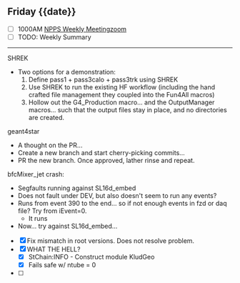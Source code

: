 ## Friday {{date}}

- [ ] 1000AM [NPPS Weekly Meeting](https://docs.google.com/document/d/1YfTyXPeXNQU4XUB28bvHJolgyBIJ2bfrd0u9Gd3WD70/edit)[zoom](https://bnl.zoomgov.com/j/16157150845?pwd=NXNqTi9ZWEFBKzYwRXQ5U3NXU1dBZz09)
- [ ] TODO: Weekly Summary

---------

SHREK
- Two options for a demonstration:
	1. Define pass1 + pass3calo + pass3trk using SHREK
	2. Use SHREK to run the existing HF workflow (including the hand crafted file management they coupled into the Fun4All macros)
	3. Hollow out the G4_Production macro... and the OutputManager macros... such that the output files stay in place, and no directories are created.

geant4star
- A thought on the PR...
- Create a new branch and start cherry-picking commits...
- PR the new branch.  Once approved, lather rinse and repeat.

	
	
bfcMixer_jet crash:

- Segfaults running against SL16d_embed
- Does not fault under DEV, but also doesn't seem to run any events?
- Runs from event 390 to the end... so if not enough events in fzd or daq file?  Try from iEvent=0.
	- It runs
- Now... try against SL16d_embed...

- [x] Fix mismatch in root versions.   Does not resolve problem.
- [x] WHAT THE HELL?
	- [x] StChain:INFO  - Construct module KludGeo
	- [x] Fails safe w/ ntube = 0
- [ ] 
